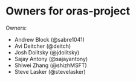 # Owners for oras-project

Owners:
  - Andrew Block (@sabre1041)
  - Avi Deitcher (@deitch)
  - Josh Dolitsky (@jdolitsky)
  - Sajay Antony (@sajayantony)
  - Shiwei Zhang (@shizhMSFT)
  - Steve Lasker (@stevelasker)
